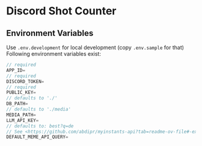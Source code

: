 # Discord Shot Counter

## Environment Variables

Use `.env.development` for local development (copy `.env.sample` for that)
Following environment variables exist:

```js
// required
APP_ID=
// required
DISCORD_TOKEN=
// required
PUBLIC_KEY=
// defaults to './'
DB_PATH=
// defaults to './media'
MEDIA_PATH=
LLM_API_KEY=
// defaults to: best?q=de
// See <https://github.com/abdipr/myinstants-api?tab=readme-ov-file#-examples> for more information
DEFAULT_MEME_API_QUERY=
```
